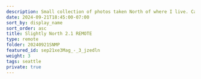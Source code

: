 ```yaml
---
description: Small collection of photos taken North of where I live. Calling this collection "2.1" since not only is there already a "Slightly North" collection, but these photos are just the ones I took with my Fuji X-E3 and iPhone. I have a roll of Lomo Blurple from my Pentax 17 that needs developing. REMOTE TEST.
date: 2024-09-21T18:45:00-07:00
sort_by: display_name
sort_order: asc
title: Slightly North 2.1 REMOTE
type: remote
folder: 20240921SNMP
featured_id: sep21xe3Mag_-_3_jzedln
weight: 3
tags: seattle
private: true
---
```

